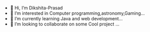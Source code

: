 - 👋 Hi, I’m Dikshita-Prasad
- 👀 I’m interested in Computer programming,astronomy,Gaming...
- 🌱 I’m currently learning Java and web development...
- 💞️ I’m looking to collaborate on some Cool project ...


<!---
Dikshita-Prasad/Dikshita-Prasad is a ✨ special ✨ repository because its `README.md` (this file) appears on your GitHub profile.
You can click the Preview link to take a look at your changes.
--->
